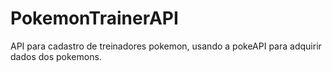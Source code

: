 # PokemonTrainerAPI
API para cadastro de treinadores pokemon, usando a pokeAPI para adquirir dados dos pokemons.



